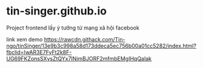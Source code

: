 # tin-singer.github.io
Project frontend lấy ý tưởng từ mạng xã hội facebook

link xem demo
https://rawcdn.githack.com/Tin-ngo/tinSinger/13e9b3c998a58d173ddeca5ec756b00a01cc5282/index.html?fbclid=IwAR3E7FyFt2k8F-UG69FKZonsSXysZtQYx7INimBJORF2mfmbEMgIHqQaIak
